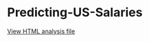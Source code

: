 # Predicting-US-Salaries

[View HTML analysis file](https://ryan-bradley.github.io/Predicting-US-Salaries/Analysis.nb.html)
